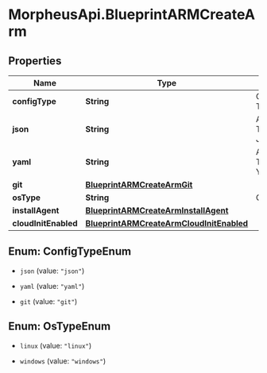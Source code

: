 # MorpheusApi.BlueprintARMCreateArm

## Properties

Name | Type | Description | Notes
------------ | ------------- | ------------- | -------------
**configType** | **String** | Configuration Type | 
**json** | **String** | ARM Template in JSON | [optional] 
**yaml** | **String** | ARM Template in YAML | [optional] 
**git** | [**BlueprintARMCreateArmGit**](BlueprintARMCreateArmGit.md) |  | [optional] 
**osType** | **String** | OS Type | [optional] 
**installAgent** | [**BlueprintARMCreateArmInstallAgent**](BlueprintARMCreateArmInstallAgent.md) |  | [optional] 
**cloudInitEnabled** | [**BlueprintARMCreateArmCloudInitEnabled**](BlueprintARMCreateArmCloudInitEnabled.md) |  | [optional] 



## Enum: ConfigTypeEnum


* `json` (value: `"json"`)

* `yaml` (value: `"yaml"`)

* `git` (value: `"git"`)





## Enum: OsTypeEnum


* `linux` (value: `"linux"`)

* `windows` (value: `"windows"`)




